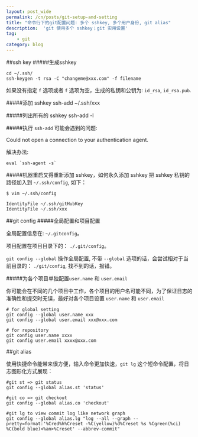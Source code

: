 ```yaml
---
layout: post_wide
permalink: /cn/posts/git-setup-and-setting
title: "命令行下的git配置问题: 多个 sshkey, 多个用户身份, git alias"
description:  'git 使用多个 sshkey；git 实用设置'
tag:
    - git
category: blog
---
```


##ssh key
#####生成sshkey
```
cd ~/.ssh/
ssh-keygen -t rsa -C "changeme@xxx.com" -f filename
```
如果没有指定 `f` 选项或者 `f` 选项为空，生成的私钥和公钥为: `id_rsa`, `id_rsa.pub`.

#####添加 sshkey
    ssh-add ~/.ssh/xxx

#####列出所有的 sshkey
    ssh-add -l

#####执行 `ssh-add` 可能会遇到的问题:
<p class="alert alert-error">Could not open a connection to your authentication agent.</p>

解决办法:
   
    eval `ssh-agent -s`

#####机器重启又得重新添加 sshkey，如何永久添加 sshkey
把 sshkey 私钥的路径加入到 `~/.ssh/config`, 如下：

```
$ vim ~/.ssh/config

IdentityFile ~/.ssh/gitHubKey
IdentityFile ~/.ssh/xxx
```

##git config
#####全局配置和项目配置

全局配置信息在: `~/.gitconfig`。

项目配置在项目目录下的： `./.git/config`。

`git config --global` 操作全局配置, 不带 `--global` 选项的话，会尝试相对于当前目录的： `./git/config`, 找不到的话，报错。

#####为各个项目单独配置`user.name` 和 `user.email`

你可能会在不同的几个项目中工作，各个项目的用户名可能不同，为了保证日志的准确性和提交时无误，最好对各个项目设置 `user.name` 和 `user.email`


```
# for global setting
git config --global user.name xxx
git config --global user.email xxx@xxx.com

# for repository
git config user.name xxxx
git config user.email xxxx@xxx.com
```

##git alias

使用快捷命令能带来很方便，输入命令更加快速，`git lg` 这个短命令配置，将日志图形化方式展现：


```
#git st => git status
git config --global alias.st 'status'

#git co => git checkout
git config --global alias.co 'checkout'

#git lg to view commit log like network graph
git config --global alias.lg "log --all --graph --pretty=format:'%Cred%h%Creset -%C(yellow)%d%Creset %s %Cgreen(%ci) %C(bold blue)<%an>%Creset' --abbrev-commit"
```
